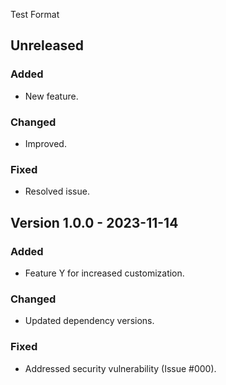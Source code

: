 Test Format

## Unreleased

### Added
- New feature.

### Changed
- Improved.

### Fixed
- Resolved issue.

## Version 1.0.0 - 2023-11-14

### Added
- Feature Y for increased customization.

### Changed
- Updated dependency versions.

### Fixed
- Addressed security vulnerability (Issue #000).
